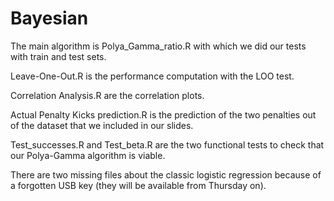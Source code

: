 # Bayesian

The main algorithm is Polya_Gamma_ratio.R with which we did our tests with train and test sets.

Leave-One-Out.R is the performance computation with the LOO test.

Correlation Analysis.R are the correlation plots.

Actual Penalty Kicks prediction.R is the prediction of the two penalties out of the dataset that we included in our slides.

Test_successes.R and Test_beta.R are the two functional tests to check that our Polya-Gamma algorithm is viable.

There are two missing files about the classic logistic regression because of a forgotten USB key (they will be available from Thursday on).
